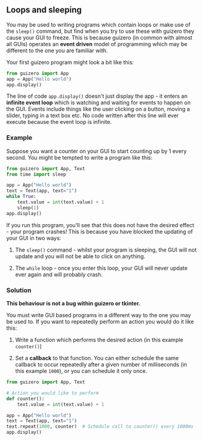 ## Loops and sleeping

You may be used to writing programs which contain loops or make use of the `sleep()` command, but find when you try to use these with guizero they cause your GUI to freeze. This is because guizero (in common with almost all GUIs) operates an **event driven** model of programming which may be different to the one you are familiar with.

Your first guizero program might look a bit like this:

```python
from guizero import App
app = App("Hello world")
app.display()
```

The line of code `app.display()` doesn't just display the app - it enters an **infinite event loop** which is watching and waiting for events to happen on the GUI. Events include things like the user clicking on a button, moving a slider, typing in a text box etc. No code written after this line will ever execute because the event loop is infinite.

### Example

Suppose you want a counter on your GUI to start counting up by 1 every second. You might be tempted to write a program like this:

```python
from guizero import App, Text
from time import sleep

app = App("Hello world")
text = Text(app, text="1")
while True:
    text.value = int(text.value) + 1
    sleep(1)
app.display()
```

If you run this program, you'll see that this does not have the desired effect - your program crashes! This is because you have blocked the updating of your GUI in two ways:

1. The `sleep()` command - whilst your program is sleeping, the GUI will not update and you will not be able to click on anything.

2. The `while` loop - once you enter this loop, your GUI will never update ever again and will probably crash.


### Solution

**This behaviour is not a bug within guizero or tkinter.**

You must write GUI based programs in a different way to the one you may be used to. If you want to repeatedly perform an action you would do it like this:

1. Write a function which performs the desired action (in this example `counter()`)

2. Set a **callback** to that function. You can either schedule the same callback to occur repeatedly after a given number of milliseconds (in this example `1000`), or you can schedule it only once.

```python
from guizero import App, Text

# Action you would like to perform
def counter():
    text.value = int(text.value) + 1

app = App("Hello world")
text = Text(app, text="1")
text.repeat(1000, counter)  # Schedule call to counter() every 1000ms
app.display()
```
